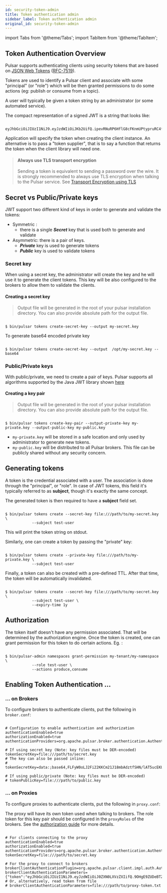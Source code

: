```yaml
---
id: security-token-admin
title: Token authentication admin
sidebar_label: Token authentication admin
original_id: security-token-admin
---
```


import Tabs from '@theme/Tabs';
import TabItem from '@theme/TabItem';


## Token Authentication Overview

Pulsar supports authenticating clients using security tokens that are based on [JSON Web Tokens](https://jwt.io/introduction/) ([RFC-7519](https://tools.ietf.org/html/rfc7519)).

Tokens are used to identify a Pulsar client and associate with some "principal" (or "role") which
will be then granted permissions to do some actions (eg: publish or consume from a topic).

A user will typically be given a token string by an administrator (or some automated service).

The compact representation of a signed JWT is a string that looks like:

```
 eyJhbGciOiJIUzI1NiJ9.eyJzdWIiOiJKb2UifQ.ipevRNuRP6HflG8cFKnmUPtypruRC4fb1DWtoLL62SY

 ```

Application will specify the token when creating the client instance. An alternative is to pass
a "token supplier", that is to say a function that returns the token when the client library
will need one.

> #### Always use TLS transport encryption
> Sending a token is equivalent to sending a password over the wire. It is strongly recommended to
> always use TLS encryption when talking to the Pulsar service. See
> [Transport Encryption using TLS](security-tls-transport.md)

## Secret vs Public/Private keys

JWT support two different kind of keys in order to generate and validate the tokens:

 * Symmetric :
    - there is a single ***Secret*** key that is used both to generate and validate
 * Asymmetric: there is a pair of keys.
    - ***Private*** key is used to generate tokens
    - ***Public*** key is used to validate tokens

### Secret key

When using a secret key, the administrator will create the key and he will
use it to generate the client tokens. This key will be also configured to
the brokers to allow them to validate the clients.

#### Creating a secret key

> Output file will be generated in the root of your pulsar installation directory. You can also provide absolute path for the output file.

```shell

$ bin/pulsar tokens create-secret-key --output my-secret.key

```
To generate base64 encoded private key

```shell

$ bin/pulsar tokens create-secret-key --output  /opt/my-secret.key --base64

```

### Public/Private keys

With public/private, we need to create a pair of keys. Pulsar supports all algorithms supported by the Java JWT library shown [here](https://github.com/jwtk/jjwt#signature-algorithms-keys)

#### Creating a key pair

> Output file will be generated in the root of your pulsar installation directory. You can also provide absolute path for the output file.

```shell

$ bin/pulsar tokens create-key-pair --output-private-key my-private.key --output-public-key my-public.key

```

 * `my-private.key` will be stored in a safe location and only used by administrator to generate
   new tokens.
 * `my-public.key` will be distributed to all Pulsar brokers. This file can be publicly shared without
   any security concern.

## Generating tokens

A token is the credential associated with a user. The association is done through the "principal",
or "role". In case of JWT tokens, this field it's typically referred to as **subject**, though
it's exactly the same concept.

The generated token is then required to have a **subject** field set.

```shell

$ bin/pulsar tokens create --secret-key file:///path/to/my-secret.key \
            --subject test-user

```

This will print the token string on stdout.

Similarly, one can create a token by passing the "private" key:

```shell

$ bin/pulsar tokens create --private-key file:///path/to/my-private.key \
            --subject test-user

```

Finally, a token can also be created with a pre-defined TTL. After that time,
the token will be automatically invalidated.

```shell

$ bin/pulsar tokens create --secret-key file:///path/to/my-secret.key \
            --subject test-user \
            --expiry-time 1y

```

## Authorization

The token itself doesn't have any permission associated. That will be determined by the
authorization engine. Once the token is created, one can grant permission for this token to do certain
actions. Eg. :

```shell

$ bin/pulsar-admin namespaces grant-permission my-tenant/my-namespace \
            --role test-user \
            --actions produce,consume

```

## Enabling Token Authentication ...

### ... on Brokers

To configure brokers to authenticate clients, put the following in `broker.conf`:

```properties

# Configuration to enable authentication and authorization
authenticationEnabled=true
authorizationEnabled=true
authenticationProviders=org.apache.pulsar.broker.authentication.AuthenticationProviderToken

# If using secret key (Note: key files must be DER-encoded)
tokenSecretKey=file:///path/to/secret.key
# The key can also be passed inline:
# tokenSecretKey=data:;base64,FLFyW0oLJ2Fi22KKCm21J18mbAdztfSHN/lAT5ucEKU=

# If using public/private (Note: key files must be DER-encoded)
# tokenPublicKey=file:///path/to/public.key

```

### ... on Proxies

To configure proxies to authenticate clients, put the following in `proxy.conf`:

The proxy will have its own token used when talking to brokers. The role token for this
key pair should be configured in the ``proxyRoles`` of the brokers. See the [authorization guide](security-authorization.md) for more details.

```properties

# For clients connecting to the proxy
authenticationEnabled=true
authorizationEnabled=true
authenticationProviders=org.apache.pulsar.broker.authentication.AuthenticationProviderToken
tokenSecretKey=file:///path/to/secret.key

# For the proxy to connect to brokers
brokerClientAuthenticationPlugin=org.apache.pulsar.client.impl.auth.AuthenticationToken
brokerClientAuthenticationParameters={"token":"eyJhbGciOiJIUzI1NiJ9.eyJzdWIiOiJ0ZXN0LXVzZXIifQ.9OHgE9ZUDeBTZs7nSMEFIuGNEX18FLR3qvy8mqxSxXw"}
# Or, alternatively, read token from file
# brokerClientAuthenticationParameters=file:///path/to/proxy-token.txt

```